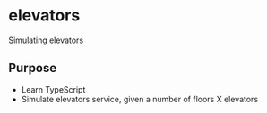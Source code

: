 # elevators
Simulating elevators

## Purpose

- Learn TypeScript
- Simulate elevators service, given a number of floors X elevators

